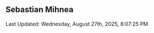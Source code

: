 <h2>Sebastian Mihnea</h2>

<!--RECENT_ACTIVITY:start-->
<!--RECENT_ACTIVITY:end-->
<!--RECENT_ACTIVITY:last_update-->
Last Updated: Wednesday, August 27th, 2025, 8:07:25 PM
<!--RECENT_ACTIVITY:last_update_end-->

<!---LOL-STATS-START-HERE--->
<!---LOL-STATS-END-HERE--->
